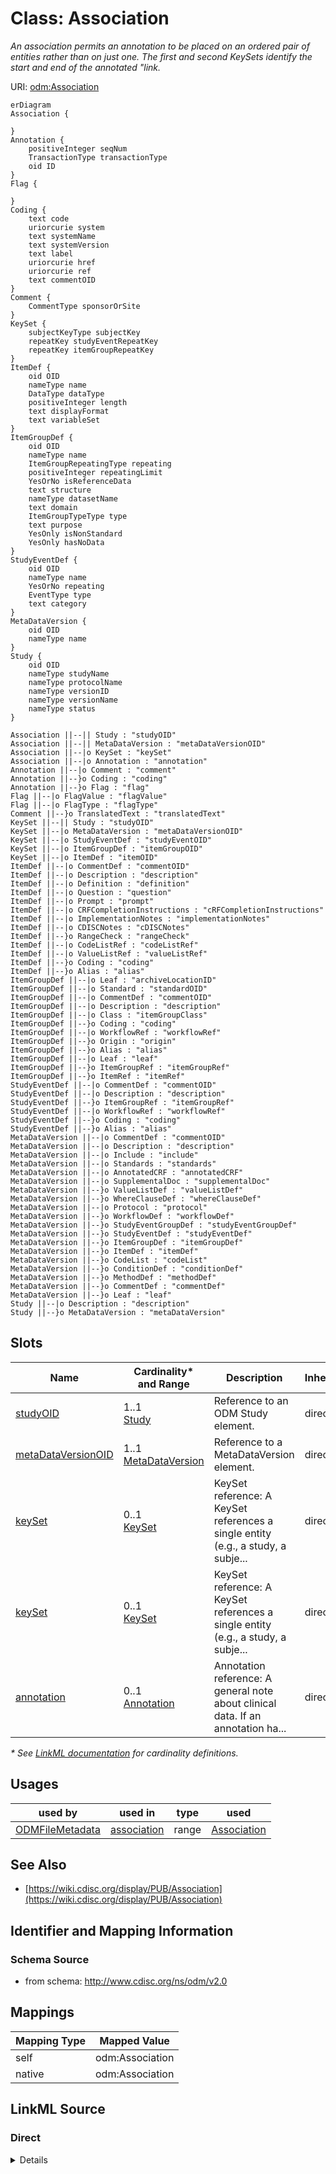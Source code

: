 # Class: Association

_An association permits an annotation to be placed on an ordered pair of entities rather than on just one. The first and second KeySets identify the start and end of the annotated "link._




URI: [odm:Association](http://www.cdisc.org/ns/odm/v2.0/Association)


```mermaid
erDiagram
Association {

}
Annotation {
    positiveInteger seqNum  
    TransactionType transactionType  
    oid ID  
}
Flag {

}
Coding {
    text code  
    uriorcurie system  
    text systemName  
    text systemVersion  
    text label  
    uriorcurie href  
    uriorcurie ref  
    text commentOID  
}
Comment {
    CommentType sponsorOrSite  
}
KeySet {
    subjectKeyType subjectKey  
    repeatKey studyEventRepeatKey  
    repeatKey itemGroupRepeatKey  
}
ItemDef {
    oid OID  
    nameType name  
    DataType dataType  
    positiveInteger length  
    text displayFormat  
    text variableSet  
}
ItemGroupDef {
    oid OID  
    nameType name  
    ItemGroupRepeatingType repeating  
    positiveInteger repeatingLimit  
    YesOrNo isReferenceData  
    text structure  
    nameType datasetName  
    text domain  
    ItemGroupTypeType type  
    text purpose  
    YesOnly isNonStandard  
    YesOnly hasNoData  
}
StudyEventDef {
    oid OID  
    nameType name  
    YesOrNo repeating  
    EventType type  
    text category  
}
MetaDataVersion {
    oid OID  
    nameType name  
}
Study {
    oid OID  
    nameType studyName  
    nameType protocolName  
    nameType versionID  
    nameType versionName  
    nameType status  
}

Association ||--|| Study : "studyOID"
Association ||--|| MetaDataVersion : "metaDataVersionOID"
Association ||--|o KeySet : "keySet"
Association ||--|o Annotation : "annotation"
Annotation ||--|o Comment : "comment"
Annotation ||--}o Coding : "coding"
Annotation ||--}o Flag : "flag"
Flag ||--|o FlagValue : "flagValue"
Flag ||--|o FlagType : "flagType"
Comment ||--}o TranslatedText : "translatedText"
KeySet ||--|| Study : "studyOID"
KeySet ||--|o MetaDataVersion : "metaDataVersionOID"
KeySet ||--|o StudyEventDef : "studyEventOID"
KeySet ||--|o ItemGroupDef : "itemGroupOID"
KeySet ||--|o ItemDef : "itemOID"
ItemDef ||--|o CommentDef : "commentOID"
ItemDef ||--|o Description : "description"
ItemDef ||--|o Definition : "definition"
ItemDef ||--|o Question : "question"
ItemDef ||--|o Prompt : "prompt"
ItemDef ||--|o CRFCompletionInstructions : "cRFCompletionInstructions"
ItemDef ||--|o ImplementationNotes : "implementationNotes"
ItemDef ||--|o CDISCNotes : "cDISCNotes"
ItemDef ||--}o RangeCheck : "rangeCheck"
ItemDef ||--|o CodeListRef : "codeListRef"
ItemDef ||--|o ValueListRef : "valueListRef"
ItemDef ||--}o Coding : "coding"
ItemDef ||--}o Alias : "alias"
ItemGroupDef ||--|o Leaf : "archiveLocationID"
ItemGroupDef ||--|o Standard : "standardOID"
ItemGroupDef ||--|o CommentDef : "commentOID"
ItemGroupDef ||--|o Description : "description"
ItemGroupDef ||--|o Class : "itemGroupClass"
ItemGroupDef ||--}o Coding : "coding"
ItemGroupDef ||--|o WorkflowRef : "workflowRef"
ItemGroupDef ||--}o Origin : "origin"
ItemGroupDef ||--}o Alias : "alias"
ItemGroupDef ||--|o Leaf : "leaf"
ItemGroupDef ||--}o ItemGroupRef : "itemGroupRef"
ItemGroupDef ||--}o ItemRef : "itemRef"
StudyEventDef ||--|o CommentDef : "commentOID"
StudyEventDef ||--|o Description : "description"
StudyEventDef ||--}o ItemGroupRef : "itemGroupRef"
StudyEventDef ||--|o WorkflowRef : "workflowRef"
StudyEventDef ||--}o Coding : "coding"
StudyEventDef ||--}o Alias : "alias"
MetaDataVersion ||--|o CommentDef : "commentOID"
MetaDataVersion ||--|o Description : "description"
MetaDataVersion ||--|o Include : "include"
MetaDataVersion ||--|o Standards : "standards"
MetaDataVersion ||--|o AnnotatedCRF : "annotatedCRF"
MetaDataVersion ||--|o SupplementalDoc : "supplementalDoc"
MetaDataVersion ||--}o ValueListDef : "valueListDef"
MetaDataVersion ||--}o WhereClauseDef : "whereClauseDef"
MetaDataVersion ||--|o Protocol : "protocol"
MetaDataVersion ||--}o WorkflowDef : "workflowDef"
MetaDataVersion ||--}o StudyEventGroupDef : "studyEventGroupDef"
MetaDataVersion ||--}o StudyEventDef : "studyEventDef"
MetaDataVersion ||--}o ItemGroupDef : "itemGroupDef"
MetaDataVersion ||--}o ItemDef : "itemDef"
MetaDataVersion ||--}o CodeList : "codeList"
MetaDataVersion ||--}o ConditionDef : "conditionDef"
MetaDataVersion ||--}o MethodDef : "methodDef"
MetaDataVersion ||--}o CommentDef : "commentDef"
MetaDataVersion ||--}o Leaf : "leaf"
Study ||--|o Description : "description"
Study ||--}o MetaDataVersion : "metaDataVersion"

```



<!-- no inheritance hierarchy -->


## Slots

| Name | Cardinality* and Range | Description | Inheritance |
| ---  | --- | --- | --- |
| [studyOID](studyOID.md) | 1..1 <br/> [Study](Study.md) | Reference to an ODM Study element. | direct |
| [metaDataVersionOID](metaDataVersionOID.md) | 1..1 <br/> [MetaDataVersion](MetaDataVersion.md) | Reference to a MetaDataVersion element. | direct |
| [keySet](keySet.md) | 0..1 <br/> [KeySet](KeySet.md) | KeySet reference: A KeySet references a single entity (e.g., a study, a subje... | direct |
| [keySet](keySet.md) | 0..1 <br/> [KeySet](KeySet.md) | KeySet reference: A KeySet references a single entity (e.g., a study, a subje... | direct |
| [annotation](annotation.md) | 0..1 <br/> [Annotation](Annotation.md) | Annotation reference: A general note about clinical data. If an annotation ha... | direct |

_* See [LinkML documentation](https://linkml.io/linkml/schemas/slots.html#slot-cardinality) for cardinality definitions._




## Usages

| used by | used in | type | used |
| ---  | --- | --- | --- |
| [ODMFileMetadata](ODMFileMetadata.md) | [association](association.md) | range | [Association](Association.md) |






## See Also

* [https://wiki.cdisc.org/display/PUB/Association](https://wiki.cdisc.org/display/PUB/Association)

## Identifier and Mapping Information







### Schema Source


* from schema: http://www.cdisc.org/ns/odm/v2.0





## Mappings

| Mapping Type | Mapped Value |
| ---  | ---  |
| self | odm:Association |
| native | odm:Association |





## LinkML Source

<!-- TODO: investigate https://stackoverflow.com/questions/37606292/how-to-create-tabbed-code-blocks-in-mkdocs-or-sphinx -->

### Direct

<details>
```yaml
name: Association
description: An association permits an annotation to be placed on an ordered pair
  of entities rather than on just one. The first and second KeySets identify the start
  and end of the annotated "link.
from_schema: http://www.cdisc.org/ns/odm/v2.0
see_also:
- https://wiki.cdisc.org/display/PUB/Association
rank: 1000
slots:
- studyOID
- metaDataVersionOID
- keySet
- keySet
- annotation
slot_usage:
  studyOID:
    name: studyOID
    description: Reference to an ODM Study element.
    comments:
    - Required
    domain_of:
    - Include
    - SourceItem
    - AdminData
    - MetaDataVersionRef
    - ReferenceData
    - ClinicalData
    - Association
    - KeySet
    range: Study
    required: true
  metaDataVersionOID:
    name: metaDataVersionOID
    description: Reference to a MetaDataVersion element.
    comments:
    - Required
    domain_of:
    - Include
    - SourceItem
    - MetaDataVersionRef
    - ReferenceData
    - ClinicalData
    - Association
    - KeySet
    range: MetaDataVersion
    required: true
  keySet:
    name: keySet
    domain_of:
    - Association
    range: KeySet
    maximum_cardinality: 1
  annotation:
    name: annotation
    domain_of:
    - ReferenceData
    - ClinicalData
    - SubjectData
    - StudyEventData
    - ItemGroupData
    - ItemData
    - Association
    range: Annotation
    maximum_cardinality: 1
class_uri: odm:Association

```
</details>

### Induced

<details>
```yaml
name: Association
description: An association permits an annotation to be placed on an ordered pair
  of entities rather than on just one. The first and second KeySets identify the start
  and end of the annotated "link.
from_schema: http://www.cdisc.org/ns/odm/v2.0
see_also:
- https://wiki.cdisc.org/display/PUB/Association
rank: 1000
slot_usage:
  studyOID:
    name: studyOID
    description: Reference to an ODM Study element.
    comments:
    - Required
    domain_of:
    - Include
    - SourceItem
    - AdminData
    - MetaDataVersionRef
    - ReferenceData
    - ClinicalData
    - Association
    - KeySet
    range: Study
    required: true
  metaDataVersionOID:
    name: metaDataVersionOID
    description: Reference to a MetaDataVersion element.
    comments:
    - Required
    domain_of:
    - Include
    - SourceItem
    - MetaDataVersionRef
    - ReferenceData
    - ClinicalData
    - Association
    - KeySet
    range: MetaDataVersion
    required: true
  keySet:
    name: keySet
    domain_of:
    - Association
    range: KeySet
    maximum_cardinality: 1
  annotation:
    name: annotation
    domain_of:
    - ReferenceData
    - ClinicalData
    - SubjectData
    - StudyEventData
    - ItemGroupData
    - ItemData
    - Association
    range: Annotation
    maximum_cardinality: 1
attributes:
  studyOID:
    name: studyOID
    description: Reference to an ODM Study element.
    comments:
    - Required
    from_schema: http://www.cdisc.org/ns/odm/v2.0
    rank: 1000
    alias: studyOID
    owner: Association
    domain_of:
    - Include
    - SourceItem
    - AdminData
    - MetaDataVersionRef
    - ReferenceData
    - ClinicalData
    - Association
    - KeySet
    range: Study
    required: true
  metaDataVersionOID:
    name: metaDataVersionOID
    description: Reference to a MetaDataVersion element.
    comments:
    - Required
    from_schema: http://www.cdisc.org/ns/odm/v2.0
    rank: 1000
    alias: metaDataVersionOID
    owner: Association
    domain_of:
    - Include
    - SourceItem
    - MetaDataVersionRef
    - ReferenceData
    - ClinicalData
    - Association
    - KeySet
    range: MetaDataVersion
    required: true
  keySet:
    name: keySet
    description: 'KeySet reference: A KeySet references a single entity (e.g., a study,
      a subject, a study event). Only those attributes needed to specify the particular
      entity are required, and all others must be omitted (see Section 2.7, Clinical
      Data Keys).'
    from_schema: http://www.cdisc.org/ns/odm/v2.0
    rank: 1000
    alias: keySet
    owner: Association
    domain_of:
    - Association
    range: KeySet
    maximum_cardinality: 1
  annotation:
    name: annotation
    description: 'Annotation reference: A general note about clinical data. If an
      annotation has both a comment and flags, the flags should be related to the
      comment.'
    from_schema: http://www.cdisc.org/ns/odm/v2.0
    rank: 1000
    alias: annotation
    owner: Association
    domain_of:
    - ReferenceData
    - ClinicalData
    - SubjectData
    - StudyEventData
    - ItemGroupData
    - ItemData
    - Association
    range: Annotation
    maximum_cardinality: 1
class_uri: odm:Association

```
</details>